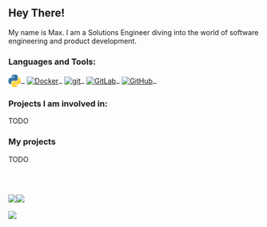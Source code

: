 ## Hey There!
My name is Max. I am a Solutions Engineer diving into the world of software engineering and product development.

### Languages and Tools:
<a href="https://www.python.org" target="_blank"><img align="center" alt="Python" width="25px" src="https://github.com/Aakarsh-B/trying-repos/blob/master/python-5.svg?raw=true"/>&nbsp;&nbsp;</a>
<a href="https://www.docker.com/" target="_blank"><img align="center" alt="Docker" width="30px" src="https://seeklogo.com/images/D/docker-logo-CF97D0124B-seeklogo.com.png" />&nbsp;&nbsp;</a>
<a href="https://git-scm.com/" target="_blank"><img align="center" alt="git" width="26px" src="https://www.vectorlogo.zone/logos/git-scm/git-scm-icon.svg" />&nbsp;&nbsp;</a>
<a href="https://gitlab.com/aleksandr-kotlyar" target="_blank"><img align="center" alt="GitLab" width="26px" src="https://about.gitlab.com/images/devops-tools/gitlab-logo.svg" />&nbsp;&nbsp;</a>
<a href="https://github.com/aleksandr-kotlyar" target="_blank"><img align="center" alt="GitHub" width="36px" src="https://www.iconninja.com/files/604/580/1001/github-development-code-coding-program-programming-icon.svg" />&nbsp;&nbsp;</a>
<br />


### Projects I am involved in:
TODO

### My projects
TODO

<br />
<br />

<a><img height="137px" src="https://github-readme-stats.vercel.app/api?username=mdp18&hide_title=true&hide_border=true&show_icons=true&include_all_commits=true&count_private=true&line_height=21&text_color=000&icon_color=000&theme=default" /><!-- wi*quL3fcV --><img height="137px" src="https://github-readme-stats.vercel.app/api/top-langs/?username=mdp18&hide=html&hide_title=true&hide_border=true&layout=compact&langs_count=6&text_color=000&icon_color=fff&theme=default" /></a>

<img src="https://visitor-badge.laobi.icu/badge?page_id=mdp18"/>       
